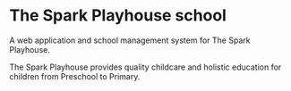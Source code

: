# The Spark Playhouse school

A web application and school management system for The Spark Playhouse.

The Spark Playhouse provides quality childcare and holistic education for children from Preschool to Primary.

